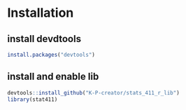 # Installation

## install devdtools
```R
install.packages("devtools")
```

## install and enable lib
```R
devtools::install_github("K-P-creator/stats_411_r_lib")
library(stat411)
```
